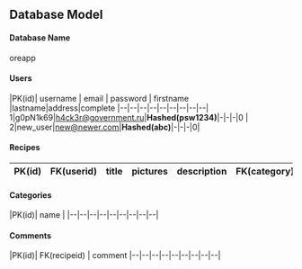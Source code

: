 ## Database Model
#### Database Name
oreapp
#### Users
|PK(id)| username | email | password | firstname |lastname|address|complete
|--|--|--|--|--|--|--|--|--|
1|g0pN1k69|h4ck3r@government.ru|**Hashed(psw1234)**|-|-|-|0
| 2|new_user|new@newer.com|**Hashed(abc)**|-|-|-|0|
#### Recipes

|PK(id)| FK(userid) | title | pictures | description |FK(category)|difficulty|time|tags
|--|--|--|--|--|--|--|--|--|

#### Categories
|PK(id)| name |
|--|--|--|--|--|--|--|--|--|

#### Comments
|PK(id)| FK(recipeid) | comment
|--|--|--|--|--|--|--|--|--|
